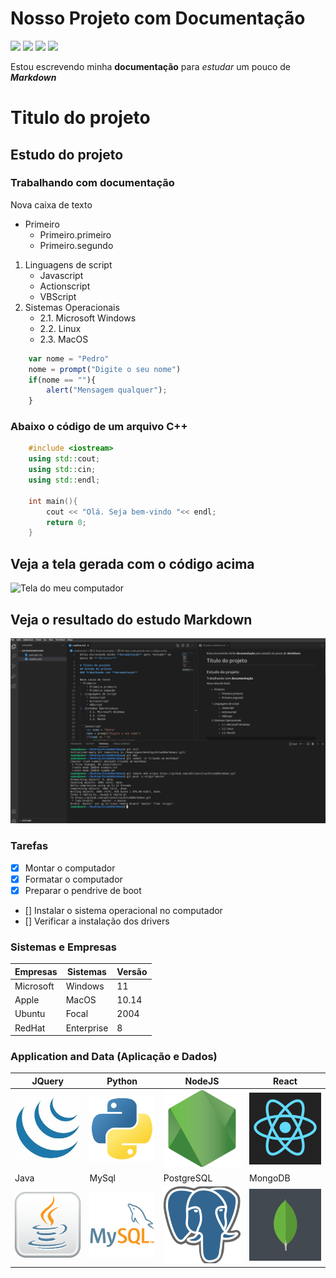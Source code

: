 # Nosso Projeto com Documentação

![](https://img.shields.io/badge/estudo-markdown-green)
![](https://img.shields.io/badge/vers%C3%A3o-1.0.0.1-orange)
![](https://img.shields.io/badge/script-javascript-red)
[![](https://img.shields.io/github/watchers/edilsonsilva/estudomarkdown?label=edilsonsilva&logoColor=blue&style=social)](http://www.instagram.com)

Estou escrevendo minha **documentação** para *estudar* um pouco de ***Markdown***

# Titulo do projeto
## Estudo do projeto
### Trabalhando com **documentação**

Nova caixa de texto
* Primeiro
    * Primeiro.primeiro
    * Primeiro.segundo
1. Linguagens de script
    * Javascript
    * Actionscript
    * VBScript
2. Sistemas Operacionais
    - 2.1. Microsoft Windows
    - 2.2. Linux
    - 2.3. MacOS

```javascript
    var nome = "Pedro"
    nome = prompt("Digite o seu nome")
    if(nome == ""){
        alert("Mensagem qualquer");
    }
```
### Abaixo o código de um arquivo C++

```c++
    #include <iostream>
    using std::cout;
    using std::cin;
    using std::endl;

    int main(){
        cout << "Olá. Seja bem-vindo "<< endl;
        return 0;
    }

```

## Veja a tela gerada com o código acima
![Tela do meu computador](https://images.unsplash.com/photo-1488590528505-98d2b5aba04b?ixid=MnwxMjA3fDB8MHxwaG90by1wYWdlfHx8fGVufDB8fHx8&ixlib=rb-1.2.1&auto=format&fit=crop&w=1050&q=80)



## Veja o resultado do estudo Markdown
![Tela do VSCode](tela.png)

### Tarefas

- [x] Montar o computador
- [x] Formatar o computador
- [x] Preparar o pendrive de boot
- [] Instalar o sistema operacional no computador
- [] Verificar a instalação dos drivers

### Sistemas e Empresas

Empresas|Sistemas|Versão
---------|----------|--------
Microsoft|Windows   | 11
Apple|MacOS|10.14
Ubuntu|Focal|2004
RedHat|Enterprise| 8


### Application and Data (Aplicação e Dados)

JQuery|Python|NodeJS|React
------|------|------|------
![](img1.jpg)|![](img2.png)|![](img3.png)|![](img4.png)
Java|MySql|PostgreSQL|MongoDB
![](img5.png)|![](img6.png)|![](img7.png)|![](img8.png)


